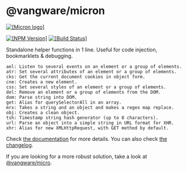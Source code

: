# @vangware/micron

[![\[Micron logo\]](https://cdn.rawgit.com/vangware/micron/master/logo.svg)](https://vangware.com)

[![\[NPM Version\]](https://img.shields.io/npm/v/@vangware/micron.svg?style=flat-square)](https://npm.im/@vangware/micron)
[![\[Build Status\]](https://img.shields.io/travis/vangware/micron.svg?style=flat-square)](https://travis-ci.org/vangware/micron)

Standalone helper functions in 1 line.
Useful for code injection, bookmarklets & debugging.

```plain
ael: Listen to several events on an element or a group of elements.
atr: Set several attributes of an element or a group of elements.
cks: Get the current document cookies in object form.
cne: Creates a new element.
css: Set several styles of an element or a group of elements.
del: Remove an element or a group of elements from the DOM.
dom: Parse string into DOM.
get: Alias for querySelectorAll in an array.
mrx: Takes a string and an object and makes a regex map replace.
obj: Creates a clean object.
tsh: Timestamp string hash generator (up to 8 characters).
url: Parse an object into a simple string in URL format for XHR.
xhr: Alias for new XMLHttpRequest, with GET method by default.
```

Check [the documentation](DOCUMENTATION.md) for more details. You can also check [the changelog](CHANGELOG.md).

If you are looking for a more robust solution, take a look at [@vangware/micro](https://github.com/vangware/micro).
